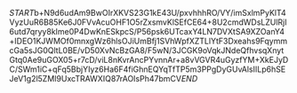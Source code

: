$START$b+N9d6udAm9BwOIrXKVS23G1kE43U/pxvhhhRO/VY/imSxlmPyKlT4VyzUuR6B85Ke6J0FVvAcuOHF1O5rZxsmvKlSEfCE64+8U2cmdWDsLZUlRjI6utd7qryy8kIme0P4DwKnESkpcS/P56psk6UTcaxY4LN7DVXtSA9XZOanY4+IDEO1KJWMOf0mnxgWz6hlsOJiUmBfj1SVhWpfXZTLlYtF3Dxeahs9FqymmcGa5sJG0QltL0BE/vD50XvNcBzGA8/F5wN/3JCGK9oVqkJNdeQfhvsqXnytGtq0Ae9uGOX05+r7cD/viL8nKvrAncPYvnnAr+a8vVGVR4uGyzfYM+XkEJyDC/SWm1iC+qFq5BbjYIyz6Ha6F4fiGhnEQYqTfTP5m3PPgDyGUvAlsIILp6hSEJeV1g2l5ZMI9UxcTRAWXIQ87rAOIsPh47bmCV$END$